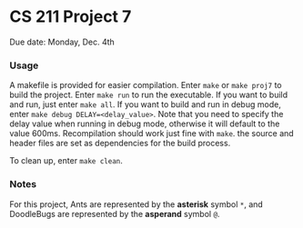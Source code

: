# CS 211 Project 7

Due date: Monday, Dec. 4th

### Usage
A makefile is provided for easier compilation. Enter `make` or `make proj7` to build the project. Enter `make run` to run the executable. If you want to build and run, just enter `make all`. If you want to build and run in debug mode, enter `make debug DELAY=<delay_value>`. Note that you need to specify the delay value when running in debug mode, otherwise it will default to the value 600ms.
Recompilation should work just fine with `make`. the source and header files are set as dependencies for the build process.

To clean up, enter `make clean`.

### Notes
For this project, Ants are represented by the **asterisk** symbol `*`, and DoodleBugs are represented by the **asperand** symbol `@`. 